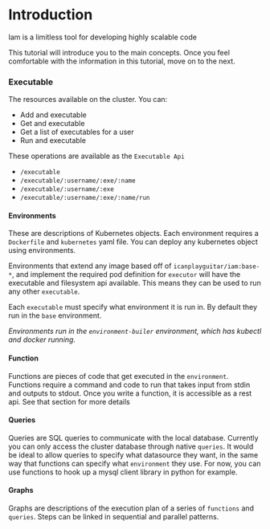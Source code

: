 # Introduction
Iam is a limitless tool for developing highly scalable code

This tutorial will introduce you to the main concepts. Once you feel comfortable with the information in this tutorial, move on to the next.

### Executable
The resources available on the cluster. You can:
- Add and executable
- Get and executable
- Get a list of executables for a user
- Run and executable

These operations are available as the `Executable Api`
- `/executable`
- `/executable/:username/:exe/:name`
- `/executable/:username/:exe`
- `/executable/:username/:exe/:name/run`

#### Environments
These are descriptions of Kubernetes objects. Each environment requires a `Dockerfile` and `kubernetes` yaml file. You can deploy any kubernetes object using environments. 

Environments that extend any image based off of `icanplayguitar/iam:base-*`, and implement the required pod definition for `executor` will have the executable and filesystem api available. This means they can be used to run any other `executable`.

Each `executable` must specify what environment it is run in. By default they run in the `base` environment. 

*Environments run in the `environment-builer` environment, which has kubectl and docker running.*

#### Function
Functions are pieces of code that get executed in the `environment`. Functions require a command and code to run that takes input from stdin and outputs to stdout.
Once you write a function, it is accessible as a rest api. See that section for more details

#### Queries
Queries are SQL queries to communicate with the local database. Currently you can only access the cluster database through native `queries`.
It would be ideal to allow queries to specify what datasource they want, in the same way that functions can specify what `environment` they use.
For now, you can use functions to hook up a mysql client library in python for example.

#### Graphs 
Graphs are descriptions of the execution plan of a series of `functions` and `queries`. Steps can be linked in sequential and parallel patterns.


